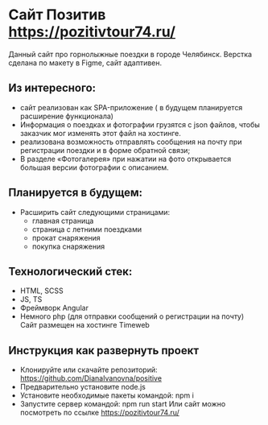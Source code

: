 # Сайт Позитив https://pozitivtour74.ru/

Данный сайт про горнолыжные поездки в городе Челябинск. Верстка сделана по макету в Figme, сайт адаптивен.

## Из интересного: 
- сайт реализован как SPA-приложение ( в будущем планируется расширение функционала)
- Информация о поездках и фотографии грузятся с json файлов, чтобы заказчик мог изменять этот файл на хостинге.
- реализована  возможность отправлять сообщения на почту при регистрации поездки и в форме обратной связи;
- В разделе «Фотогалерея» при нажатии на фото открывается большая версии фотографии с описанием.

## Планируется в будущем:
- Расширить сайт следующими страницами:
  - главная страница
  - страница с летними поездками
  - прокат снаряжения
  - покупка снаряжения

## Технологический стек:
-	HTML, SCSS
-	JS, TS
-	Фреймворк Angular
-	Немного php (для отправки сообщений о регистрации на почту)
Сайт размещен на хостинге Timeweb

## Инструкция как развернуть проект
- Клонируйте или скачайте репозиторий: https://github.com/DianaIvanovna/positive 
- Предварительно установите node.js
- Установите необходимые пакеты командой: npm i
- Запустите сервер командой: npm run start
Или сайт можно посмотреть по ссылке https://pozitivtour74.ru/

